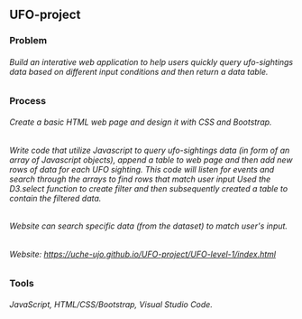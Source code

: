## UFO-project 

### Problem
###### Build an interative web application to help users quickly query ufo-sightings data based on different input conditions and then return a data table. 

### Process
###### Create a basic HTML web page and design it with CSS and Bootstrap.

###### Write code that utilize Javascript to query ufo-sightings data (in form of an array of Javascript objects), append a table to web page and then add new rows of data for each UFO sighting. This code will listen for events and search through the arrays to find rows that match user input  Used the D3.select function to create filter and then subsequently created a table to contain the filtered data.

###### Website can search specific data (from the dataset) to match user's input.

###### Website:  https://uche-ujo.github.io/UFO-project/UFO-level-1/index.html

### Tools 
###### JavaScript, HTML/CSS/Bootstrap, Visual Studio Code.

